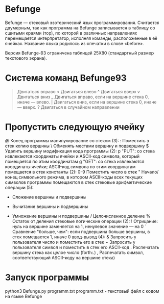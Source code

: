 # Befunge
Befunge — стековый эзотерический язык программирования. Считается двумерным, так как программа на Befunge записывается в таблицу со сшитыми краями (тор), по которой в различных направлениях перемещается интерпретатор, исполняя команды, расположенные в её ячейках. Название языка родилось из опечатки в слове «before».

Версия Befunge-93 ограничена таблицей 25X80 (стандартный размер текстового экрана).

# Система команд Befunge93
>	Двигаться вправо
<	Двигаться влево
^	Двигаться вверх
v	Двигаться вниз
_	Двигаться вправо, если на вершине стека 0, иначе — влево.
|	Двигаться вниз, если на вершине стека 0, иначе — вверх.
?	Двигаться в случайном направлении
#	Пропустить следующую ячейку
@	Конец программы
манипулирование со стеком (3):
:	Поместить в стек копию вершины 
\	Обменять местами вершину и подвершину
$	Удалить вершину 
модификация кода программы (2):
p	"PUT": со стека извлекаются координаты ячейки и ASCII-код символа, который помещается по этим координатам
g	"GET": со стека извлекаются координаты ячейки; ASCII-код символа по этим координатам помещается в стек
константы (2):
0-9	Поместить число в стек
"	Начало/конец символьного режима, в котором ASCII-коды всех текущих символов программы помещаются в стек
стековые арифметические операции (5):
+	Сложение вершины и подвершины 
-	Вычитание вершины и подвершины 
*	Умножение вершины и подвершины 
/	Целочисленное деление
%	Остаток от деления 
стековые логические операции (2):
!	Отрицание: нуль на вершине заменяется на 1, ненулевое значение — на 0
`	Сравнение "больше, чем": если подвершина больше вершины, в стек помещается 1, иначе 0 
ввод-вывод (4):
&	Запросить у пользователя число и поместить его в стек
~	Запросить у пользователя символ и поместить в стек его ASCII-код
.	Распечатать вершину стека как целое число (forth:.)
,	Распечатать символ, соответствующий ASCII-коду на вершине стека)
# Запуск программы
python3 Befunge.py programm.txt
programm.txt - текстовый файл с кодом на языке Befunge
